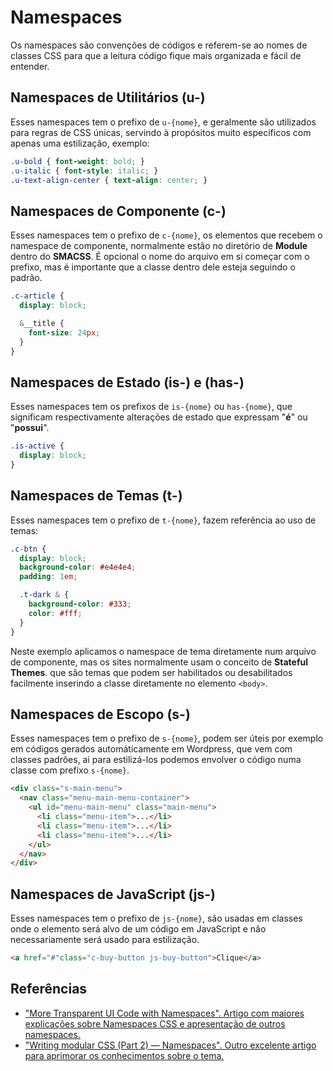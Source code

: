 # Namespaces

Os namespaces são convenções de códigos e referem-se ao nomes de classes CSS para que a leitura código fique mais organizada e fácil de entender.

## Namespaces de Utilitários (u-)

Esses namespaces tem o prefixo de ```u-{nome}```, e geralmente são utilizados para regras de CSS únicas, servindo à propósitos muito específicos com apenas uma estilização, exemplo:

```css
.u-bold { font-weight: bold; }
.u-italic { font-style: italic; }
.u-text-align-center { text-align: center; }
```

## Namespaces de Componente (c-)

Esses namespaces tem o prefixo de ```c-{nome}```, os elementos que recebem o namespace de componente, normalmente estão no diretório de **Module** dentro do **SMACSS**. É opcional o nome do arquivo em si começar com o prefixo, mas é importante que a classe dentro dele esteja seguindo o padrão.

```scss
.c-article {
  display: block;

  &__title {
    font-size: 24px;
  }
}
```

## Namespaces de Estado (is-) e (has-)

Esses namespaces tem os prefixos de ```is-{nome}``` ou ```has-{nome}```, que significam respectivamente alterações de estado que expressam "**é**" ou "**possui**".

```css
.is-active {
  display: block;
}
```

## Namespaces de Temas (t-)

Esses namespaces tem o prefixo de ```t-{nome}```, fazem referência ao uso de temas:

```scss
.c-btn {
  display: block;
  background-color: #e4e4e4;
  padding: 1em;

  .t-dark & {
    background-color: #333;
    color: #fff;
  }
}
```

Neste exemplo aplicamos o namespace de tema diretamente num arquivo de componente, mas os sites normalmente usam o conceito de **Stateful Themes**. que são temas que podem ser habilitados ou desabilitados facilmente inserindo a classe diretamente no elemento ```<body>```.

## Namespaces de Escopo (s-)

Esses namespaces tem o prefixo de ```s-{nome}```, podem ser úteis por exemplo em códigos gerados automáticamente em Wordpress, que vem com classes padrões, ai para estilizá-los podemos envolver o código numa classe com prefixo ```s-{nome}```.

```html
<div class="s-main-menu">
  <nav class="menu-main-menu-container">
    <ul id="menu-main-menu" class="main-menu">
      <li class="menu-item">...</li>
      <li class="menu-item">...</li>
      <li class="menu-item">...</li>
    </ul>
  </nav>
</div>
```

## Namespaces de JavaScript (js-)

Esses namespaces tem o prefixo de ```js-{nome}```, são usadas em classes onde o elemento será alvo de um código em JavaScript e não necessariamente será usado para estilização.

```html
<a href="#"class="c-buy-button js-buy-button">Clique</a>
```

## Referências

- ["More Transparent UI Code with Namespaces". Artigo com maiores explicações sobre Namespaces CSS e apresentação de outros namespaces.](https://csswizardry.com/2015/03/more-transparent-ui-code-with-namespaces/)
- ["Writing modular CSS (Part 2) — Namespaces". Outro excelente artigo para aprimorar os conhecimentos sobre o tema.](https://zellwk.com/blog/css-architecture-2/)